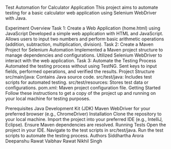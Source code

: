 Test Automation for Calculator Application
This project aims to automate testing for a basic calculator web application using Selenium WebDriver with Java.

Experiment Overview
Task 1: Create a Web Application (home.html) using JavaScript
Developed a simple web application with HTML and JavaScript.
Allows users to input two numbers and perform basic arithmetic operations (addition, subtraction, multiplication, division).
Task 2: Create a Maven Project for Selenium Automation
Implemented a Maven project structure to manage dependencies and configurations.
Utilized Selenium WebDriver to interact with the web application.
Task 3: Automate the Testing Process
Automated the testing process without using TestNG.
Sent keys to input fields, performed operations, and verified the results.
Project Structure
src/main/java: Contains Java source code.
src/test/java: Includes test scripts for automated testing.
src/test/resources: Stores test data or configurations.
pom.xml: Maven project configuration file.
Getting Started
Follow these instructions to get a copy of the project up and running on your local machine for testing purposes.

Prerequisites
Java Development Kit (JDK)
Maven
WebDriver for your preferred browser (e.g., ChromeDriver)
Installation
Clone the repository to your local machine.
Import the project into your preferred IDE (e.g., IntelliJ, Eclipse).
Ensure Maven dependencies are resolved.
Running Tests
Open the project in your IDE.
Navigate to the test scripts in src/test/java.
Run the test scripts to automate the testing process.
Authors
Siddhartha Arora
Deepanshu Rawat
Vaibhav Rawat
Nikhil Singh
